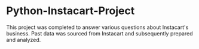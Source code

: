# Python-Instacart-Project
This project was completed to answer various questions about Instacart's business. Past data was sourced from Instacart and subsequently prepared and analyzed. 
